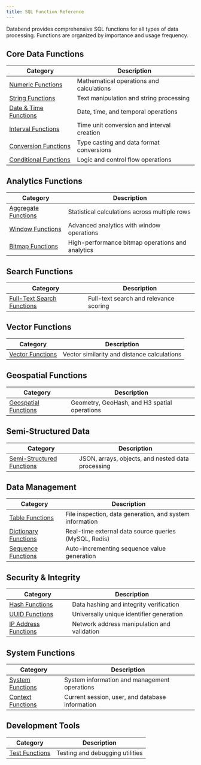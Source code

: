 ```yaml
---
title: SQL Function Reference
---
```


Databend provides comprehensive SQL functions for all types of data processing. Functions are organized by importance and usage frequency.

## Core Data Functions

| Category | Description |
|----------|-------------|
| [Numeric Functions](./04-numeric-functions/index.md) | Mathematical operations and calculations |
| [String Functions](./06-string-functions/index.md) | Text manipulation and string processing |
| [Date & Time Functions](./05-datetime-functions/index.md) | Date, time, and temporal operations |
| [Interval Functions](./05-interval-functions/index.md) | Time unit conversion and interval creation |
| [Conversion Functions](./02-conversion-functions/index.md) | Type casting and data format conversions |
| [Conditional Functions](./03-conditional-functions/index.md) | Logic and control flow operations |

## Analytics Functions

| Category | Description |
|----------|-------------|
| [Aggregate Functions](./07-aggregate-functions/index.md) | Statistical calculations across multiple rows |
| [Window Functions](./08-window-functions/index.md) | Advanced analytics with window operations |
| [Bitmap Functions](./01-bitmap-functions/index.md) | High-performance bitmap operations and analytics |

## Search Functions

| Category | Description |
|----------|-------------|
| [Full-Text Search Functions](./10-search-functions/index.md) | Full-text search and relevance scoring |

## Vector Functions

| Category | Description |
|----------|-------------|
| [Vector Functions](./11-vector-functions/index.md) | Vector similarity and distance calculations |

## Geospatial Functions

| Category | Description |
|----------|-------------|
| [Geospatial Functions](./09-geospatial-functions/index.md) | Geometry, GeoHash, and H3 spatial operations |

## Semi-Structured Data

| Category | Description |
|----------|-------------|
| [Semi-Structured Functions](./10-semi-structured-functions/index.md) | JSON, arrays, objects, and nested data processing |

## Data Management

| Category | Description |
|----------|-------------|
| [Table Functions](./17-table-functions/index.md) | File inspection, data generation, and system information |
| [Dictionary Functions](./19-dictionary-functions/index.md) | Real-time external data source queries (MySQL, Redis) |
| [Sequence Functions](./18-sequence-functions/index.md) | Auto-incrementing sequence value generation |

## Security & Integrity

| Category | Description |
|----------|-------------|
| [Hash Functions](./12-hash-functions/index.md) | Data hashing and integrity verification |
| [UUID Functions](./13-uuid-functions/index.md) | Universally unique identifier generation |
| [IP Address Functions](./14-ip-address-functions/index.md) | Network address manipulation and validation |

## System Functions

| Category | Description |
|----------|-------------|
| [System Functions](./16-system-functions/index.md) | System information and management operations |
| [Context Functions](./15-context-functions/index.md) | Current session, user, and database information |

## Development Tools

| Category | Description |
|----------|-------------|
| [Test Functions](./19-test-functions/index.md) | Testing and debugging utilities |
